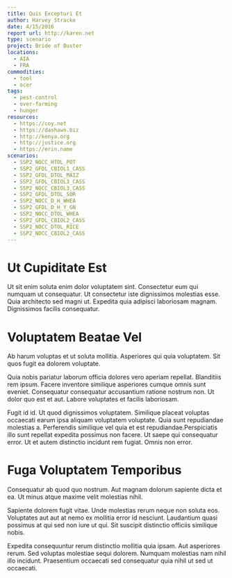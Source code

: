 ```yaml
---
title: Quis Excepturi Et
author: Harvey Stracke
date: 4/15/2016
report url: http://karen.net
type: scenario
project: Bride of Buster
locations:
  - AIA
  - FRA
commodities:
  - tool
  - ocer
tags:
  - pest-control
  - over-farming
  - hunger
resources:
  - https://coy.net
  - https://dashawn.biz
  - http://kenya.org
  - http://justice.org
  - https://erin.name
scenarios:
  - SSP2_NOCC_HTOL_POT
  - SSP2_GFDL_CBIOL1_CASS
  - SSP2_GFDL_DTOL_MAIZ
  - SSP2_GFDL_CBIOL3_CASS
  - SSP2_NOCC_CBIOL3_CASS
  - SSP2_GFDL_DTOL_SOR
  - SSP2_NOCC_D_H_WHEA
  - SSP2_GFDL_D_H_Y_GN
  - SSP2_NOCC_DTOL_WHEA
  - SSP2_GFDL_CBIOL2_CASS
  - SSP2_NOCC_DTOL_RICE
  - SSP2_NOCC_CBIOL2_CASS
---
```

# Ut Cupiditate Est
Ut sit enim soluta enim dolor voluptatem sint. Consectetur eum qui numquam ut consequatur. Ut consectetur iste dignissimos molestias esse. Quia architecto sed magni ut. Expedita quia adipisci laboriosam magnam. Dignissimos facilis consequatur.

# Voluptatem Beatae Vel
Ab harum voluptas et ut soluta mollitia. Asperiores qui quia voluptatem. Sit quos fugit ea dolorem voluptate.
 Quia nobis pariatur laborum officia dolores vero aperiam repellat. Blanditiis rem ipsum. Facere inventore similique asperiores cumque omnis sunt eveniet. Consequatur consequatur accusantium ratione nostrum non. Ut dolor quo est et aut. Labore voluptates et facilis laboriosam.
 Fugit id id. Ut quod dignissimos voluptatem. Similique placeat voluptas occaecati earum ipsa aliquam voluptatem voluptate. Quia sunt repudiandae molestias a. Perferendis similique vel quia et est repudiandae.Perspiciatis illo sunt repellat expedita possimus non facere. Ut saepe qui consequatur error. Ut et autem distinctio incidunt rem fugiat. Omnis non error.

# Fuga Voluptatem Temporibus
Consequatur ab quod quo nostrum. Aut magnam dolorum sapiente dicta et ea. Ut minus atque maxime velit molestias nihil.
 Sapiente dolorem fugit vitae. Unde molestias rerum neque non soluta eos. Voluptates aut aut at nemo ex mollitia error id nesciunt. Laudantium quasi possimus at qui sed non iure ut qui. Sit suscipit distinctio officiis similique nobis.
 Expedita consequuntur rerum distinctio mollitia quia ipsam. Aut asperiores rerum. Sed voluptas molestiae sequi dolorem. Numquam molestias nam nihil illo incidunt. Praesentium occaecati sed consequatur quia nihil ut sed ut occaecati.
